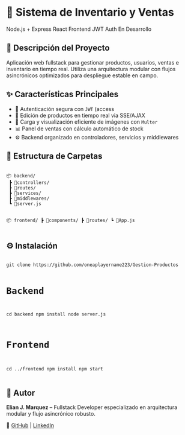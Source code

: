 <!DOCTYPE html>
<html lang="es">
<head>
  <meta charset="UTF-8">

  
</head>
<body>

  <h1>🛒 Sistema de Inventario y Ventas</h1>
  <div>
    <span class="badge">Node.js + Express</span>
    <span class="badge">React Frontend</span>
    <span class="badge">JWT Auth</span>
    <span class="badge">En Desarrollo</span>
  </div>

  <div class="section">
    <h2>🧾 Descripción del Proyecto</h2>
    <p>Aplicación web fullstack para gestionar productos, usuarios, ventas e inventario en tiempo real. Utiliza una arquitectura modular con flujos asincrónicos optimizados para despliegue estable en campo.</p>
  </div>

  <div class="section">
    <h2>✨ Características Principales</h2>
    <ul>
      <li>🔐 Autenticación segura con <code>JWT</code> (access</li>
      <li>🔄 Edición de productos en tiempo real via SSE/AJAX</li>
      <li>📸 Carga y visualización eficiente de imágenes con <code>Multer</code></li>
      <li>📊 Panel de ventas con cálculo automático de stock</li>
      <li>⚙️ Backend organizado en controladores, servicios y middlewares</li>
    </ul>
  </div>

  <div class="section">
    <h2>📁 Estructura de Carpetas</h2>
    <pre><code>
📦 backend/
 ┣ 📂controllers/
 ┣ 📂routes/
 ┣ 📂services/
 ┣ 📂middlewares/
 ┗ 📜server.js

📦 frontend/
 ┣ 📂components/
 ┣ 📂routes/
 ┗ 📜App.js
    </code></pre>
  </div>

  <div class="section">
    <h2>⚙️ Instalación</h2>
    <pre><code>
git clone https://github.com/oneaplayername223/Gestion-Productos

# Backend
cd backend
npm install
node server.js

# Frontend
cd ../frontend
npm install
npm start
    </code></pre>
  </div>

  <div class="section">
    <h2>👤 Autor</h2>
    <p><strong>Elian J. Marquez</strong> – Fullstack Developer especializado en arquitectura modular y flujo asincrónico robusto.</p>
    <p>🔗 <a href="https://github.com/oneaplayername223" target="_blank">GitHub</a> | <a href="https://www.linkedin.com/in/elian-josue-marquez-baez-671298351" target="_blank">LinkedIn</a></p>
  </div>

</body>
</html>
